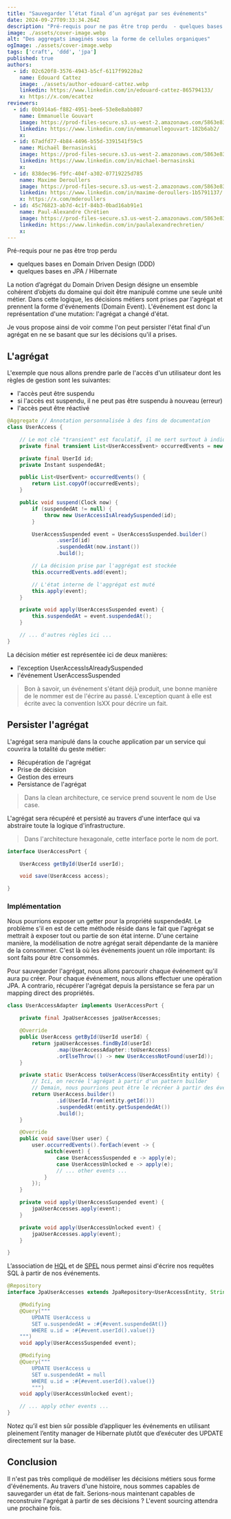 ```yaml
---
title: "Sauvegarder l’état final d’un agrégat par ses événements"
date: 2024-09-27T09:33:34.264Z
description: "Pré-requis pour ne pas être trop perdu  - quelques bases en Domain Driven Design (DDD) - quelques bases en JPA / Hibernate   La notion d’agrégat du Domain Driven Design désigne un ensemble cohérent d’"
image: ./assets/cover-image.webp
alt: "Des aggregats imaginés sous la forme de cellules organiques"
ogImage: ./assets/cover-image.webp
tags: ['craft', 'ddd', 'jpa']
published: true
authors:
  - id: 02c620f8-3576-4943-b5cf-6117f99220a2
    name: Edouard Cattez
    image: ./assets/author-edouard-cattez.webp
    linkedin: https://www.linkedin.com/in/edouard-cattez-865794133/
    x: https://x.com/ecattez
reviewers:
  - id: 0bb914a6-f882-4951-bee6-53e8e8abb807
    name: Emmanuelle Gouvart
    image: https://prod-files-secure.s3.us-west-2.amazonaws.com/5863e833-64f2-4f13-9f7a-2c92c72b5bbf/c88f5dfa-16db-4e6f-acf1-34dd80ee8766/emma_hoppr.png?X-Amz-Algorithm=AWS4-HMAC-SHA256&X-Amz-Content-Sha256=UNSIGNED-PAYLOAD&X-Amz-Credential=AKIAT73L2G45HZZMZUHI%2F20240927%2Fus-west-2%2Fs3%2Faws4_request&X-Amz-Date=20240927T093334Z&X-Amz-Expires=3600&X-Amz-Signature=79fc8167b197f482c4bd87d3d40b54e1c53d1b4fe8c478ea78dbaf9250fdb750&X-Amz-SignedHeaders=host&x-id=GetObject
    linkedin: https://www.linkedin.com/in/emmanuellegouvart-182b6ab2/
    x: 
  - id: 67adfd77-4b84-4496-b55d-3391541f59c5
    name: Michaël Bernasinski
    image: https://prod-files-secure.s3.us-west-2.amazonaws.com/5863e833-64f2-4f13-9f7a-2c92c72b5bbf/82ebd0fe-de28-43f3-ab7b-0431af41baad/Photo_HoppR.png?X-Amz-Algorithm=AWS4-HMAC-SHA256&X-Amz-Content-Sha256=UNSIGNED-PAYLOAD&X-Amz-Credential=AKIAT73L2G45HZZMZUHI%2F20240927%2Fus-west-2%2Fs3%2Faws4_request&X-Amz-Date=20240927T093333Z&X-Amz-Expires=3600&X-Amz-Signature=7a4418996d6bb7aac5876de858fe01b816d0b62f1f1c7b761f697d218080dac3&X-Amz-SignedHeaders=host&x-id=GetObject
    linkedin: https://www.linkedin.com/in/michael-bernasinski
    x: 
  - id: 838dec96-f9fc-404f-a302-07719225d785
    name: Maxime Deroullers
    image: https://prod-files-secure.s3.us-west-2.amazonaws.com/5863e833-64f2-4f13-9f7a-2c92c72b5bbf/c69d0b59-558d-4e48-879f-bea3fec1fdef/Linkedin_Profile.png?X-Amz-Algorithm=AWS4-HMAC-SHA256&X-Amz-Content-Sha256=UNSIGNED-PAYLOAD&X-Amz-Credential=AKIAT73L2G45HZZMZUHI%2F20240927%2Fus-west-2%2Fs3%2Faws4_request&X-Amz-Date=20240927T093333Z&X-Amz-Expires=3600&X-Amz-Signature=824e4bf8f3ec04e004c2c1869033ea8cb59a4b4592fa9a25af8b59caa28bdbbd&X-Amz-SignedHeaders=host&x-id=GetObject
    linkedin: https://www.linkedin.com/in/maxime-deroullers-1b5791137/
    x: https://x.com/mderoullers
  - id: 45c76823-ab7d-4c1f-84b3-0bad16ab91e1
    name: Paul-Alexandre Chrétien
    image: https://prod-files-secure.s3.us-west-2.amazonaws.com/5863e833-64f2-4f13-9f7a-2c92c72b5bbf/c4f79dcc-a6ed-4a79-9947-416b33e5b90a/Photo_Profil_CV_1200px_%2813%29.png?X-Amz-Algorithm=AWS4-HMAC-SHA256&X-Amz-Content-Sha256=UNSIGNED-PAYLOAD&X-Amz-Credential=AKIAT73L2G45HZZMZUHI%2F20240927%2Fus-west-2%2Fs3%2Faws4_request&X-Amz-Date=20240927T093333Z&X-Amz-Expires=3600&X-Amz-Signature=03af5b1a4f1831ca5b0e776cfe5fe96613027c1589f760f3089fa5ac4db41e79&X-Amz-SignedHeaders=host&x-id=GetObject
    linkedin: https://www.linkedin.com/in/paulalexandrechretien/
    x: 
---
```


<!-- markdownlint-disable-file -->


Pré-requis pour ne pas être trop perdu

- quelques bases en Domain Driven Design (DDD)
- quelques bases en JPA / Hibernate


La notion d’agrégat du Domain Driven Design désigne un ensemble cohérent d’objets du domaine qui doit être manipulé comme une seule unité métier. Dans cette logique, les décisions métiers sont prises par l'agrégat et prennent la forme d'événements (Domain Event). L'événement est donc la représentation d'une mutation: l'agrégat a changé d'état.

Je vous propose ainsi de voir comme l'on peut persister l'état final d'un agrégat en ne se basant que sur les décisions qu'il a prises.

## L'agrégat

L'exemple que nous allons prendre parle de l'accès d'un utilisateur dont les règles de gestion sont les suivantes:

- l'accès peut être suspendu
- si l'accès est suspendu, il ne peut pas être suspendu à nouveau (erreur)
- l'accès peut être réactivé
```java
@Aggregate // Annotation personnalisée à des fins de documentation
class UserAccess {

    // Le mot clé "transient" est faculatif, il me sert surtout à indiquer que les événements ne seront pas persistés en tant que tel
    private final transient List<UserAccessEvent> occurredEvents = new ArrayList<>();

    private final UserId id;
    private Instant suspendedAt;

    public List<UserEvent> occurredEvents() {
        return List.copyOf(occurredEvents);
    }

    public void suspend(Clock now) {
        if (suspendedAt != null) {
            throw new UserAccessIsAlreadySuspended(id);
        }

        UserAccessSuspended event = UserAccessSuspended.builder()
                .userId(id)
                .suspendedAt(now.instant())
                .build();

        // La décision prise par l'aggrégat est stockée
        this.occurredEvents.add(event);

        // L'état interne de l'aggrégat est muté
        this.apply(event);
    }

    private void apply(UserAccessSuspended event) {
        this.suspendedAt = event.suspendedAt();
    }

    // ... d'autres règles ici ...
}
```

La décision métier est représentée ici de deux manières:

- l'exception UserAccessIsAlreadySuspended
- l'événement UserAccessSuspended
> Bon à savoir, un événement s'étant déjà produit, une bonne manière de le nommer est de l'écrire au passé. L'exception quant à elle est écrite avec la convention IsXX pour décrire un fait.

## Persister l'agrégat

L'agrégat sera manipulé dans la couche application par un service qui couvrira la totalité du geste métier:

- Récupération de l'agrégat
- Prise de décision
- Gestion des erreurs
- Persistance de l'agrégat
> Dans la clean architecture, ce service prend souvent le nom de Use case.

L'agrégat sera récupéré et persisté au travers d'une interface qui va abstraire toute la logique d'infrastructure.

> Dans l'architecture hexagonale, cette interface porte le nom de port.

```java
interface UserAccessPort {

    UserAccess getById(UserId userId);

    void save(UserAccess access);

}
```

### Implémentation

Nous pourrions exposer un getter pour la propriété suspendedAt. Le problème s'il en est de cette méthode réside dans le fait que l'agrégat se mettrait à exposer tout ou partie de son état interne. D'une certaine manière, la modélisation de notre agrégat serait dépendante de la manière de la consommer. C'est là où les événements jouent un rôle important: ils sont faits pour être consommés.

Pour sauvegarder l'agrégat, nous allons parcourir chaque événement qu'il aura pu créer. Pour chaque événement, nous allons effectuer une opération JPA. A contrario, récupérer l'agrégat depuis la persistance se fera par un mapping direct des propriétés.

```java
class UserAccessAdapter implements UserAccessPort {

    private final JpaUserAccesses jpaUserAccesses;

    @Override
    public UserAccess getById(UserId userId) {
        return jpaUserAccesses.findById(userId)
                .map(UserAccessAdapter::toUserAccess)
                .orElseThrow(() -> new UserAccessNotFound(userId));
    }

    private static UserAccess toUserAccess(UserAccessEntity entity) {
        // Ici, on recrée l'agrégat à partir d'un pattern builder
        // Demain, nous pourrions peut être le récréer à partir des événements
        return UserAccess.builder()
                .id(UserId.from(entity.getId()))
                .suspendedAt(entity.getSuspendedAt())
                .build();
    }

    @Override
    public void save(User user) {
        user.occurredEvents().forEach(event -> {
            switch(event) {
                case UserAccessSuspended e -> apply(e);
                case UserAccessUnlocked e -> apply(e);
                // ... other events ...
            }
        });
    }

    private void apply(UserAccessSuspended event) {
        jpaUserAccesses.apply(event);
    }

    private void apply(UserAccessUnlocked event) {
        jpaUserAccesses.apply(event);
    }

}
```

L’association de [HQL](https://docs.jboss.org/hibernate/orm/3.5/reference/fr/html/queryhql.html) et de [SPEL](https://docs.spring.io/spring-framework/reference/core/expressions.html) nous permet ainsi d'écrire nos requêtes SQL à partir de nos événements.

```java
@Repository
interface JpaUserAccesses extends JpaRepository<UserAccessEntity, String> {

    @Modifying
    @Query("""
        UPDATE UserAccess u
        SET u.suspendedAt = :#{#event.suspendedAt()}
        WHERE u.id = :#{#event.userId().value()}
    """)
    void apply(UserAccessSuspended event);

    @Modifying
    @Query("""
        UPDATE UserAccess u
        SET u.suspendedAt = null
        WHERE u.id = :#{#event.userId().value()}
        """)
    void apply(UserAccessUnlocked event);

    // ... apply other events ...
}
```

Notez qu’il est bien sûr possible d’appliquer les événements en utilisant pleinement l’entity manager de Hibernate plutôt que d’exécuter des UPDATE directement sur la base.

## Conclusion

Il n'est pas très compliqué de modéliser les décisions métiers sous forme d'événements. Au travers d'une histoire, nous sommes capables de sauvegarder un état de fait. 
Serions-nous maintenant capables de reconstruire l'agrégat à partir de ses décisions ? L'event sourcing attendra une prochaine fois.

